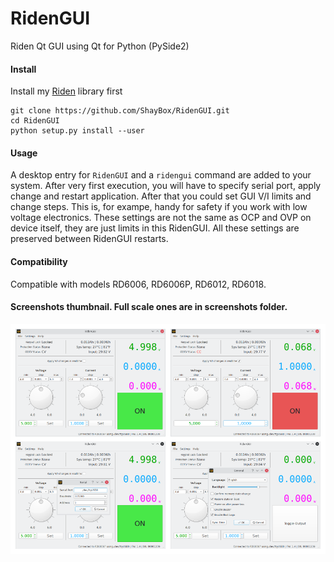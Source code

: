 # RidenGUI
Riden Qt GUI using Qt for Python (PySide2)

#### Install
Install my [Riden](https://github.com/ShayBox/Riden) library first
```
git clone https://github.com/ShayBox/RidenGUI.git
cd RidenGUI
python setup.py install --user
```

#### Usage
A desktop entry for `RidenGUI` and a `ridengui` command are added to your system.
After very first execution, you will have to specify serial port, apply change and restart application.
After that you could set GUI V/I limits and change steps. This is, for exampe, handy for safety if you work with low voltage electronics.
These settings are not the same as OCP and OVP on device itself, they are just limits in this RidenGUI.
All these settings are preserved between RidenGUI restarts.

#### Compatibility
Compatible with models RD6006, RD6006P, RD6012, RD6018.

#### Screenshots thumbnail. Full scale ones are in screenshots folder.
![](screenshots/thumbnails.png)